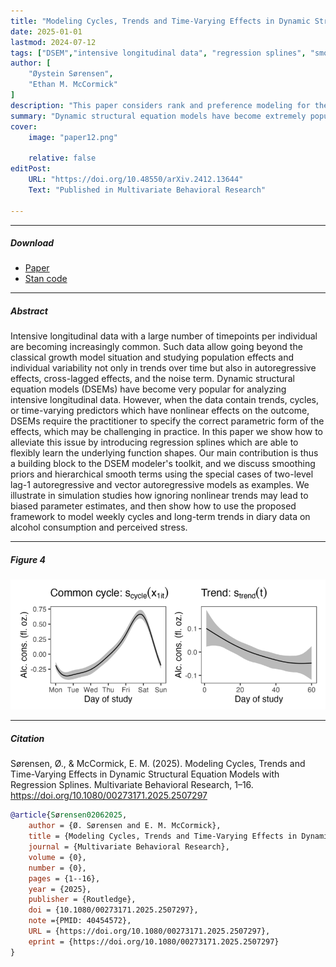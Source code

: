 ```yaml
---
title: "Modeling Cycles, Trends and Time-Varying Effects in Dynamic Structural Equation Models with Regression Splines" 
date: 2025-01-01
lastmod: 2024-07-12
tags: ["DSEM","intensive longitudinal data", "regression splines", "smoothing", "Stan"]
author: [
    "Øystein Sørensen",
    "Ethan M. McCormick"
]
description: "This paper considers rank and preference modeling for the case in which data arrive sequentially, rather than in a batch. The goal is to compute the posterior distribution incrementally in time, so that it can be quickly updated when new data arrives. To this end, we develop a sequential Monte Carlo algorithm for the Bayesian Mallows model. arXiv preprint currently under revision."
summary: "Dynamic structural equation models have become extremely popular for analysis of intensive longitudinal data in the social sciences. One outstanding problem is how to handle nonlinear trends and cycles, and in this paper we propose to do this in a very flexible manner using regression splines. We test the methods in simulation studies, and then illustrate them by analyzing a diary data set on alcohol consumption and stress. Open-source Stan code is available from our OSF repository. Published in Multivariate Behavioral Research."
cover:
    image: "paper12.png"
    
    relative: false
editPost:
    URL: "https://doi.org/10.48550/arXiv.2412.13644"
    Text: "Published in Multivariate Behavioral Research"

---
```


---

##### Download

+ [Paper](https://doi.org/10.1080/00273171.2025.2507297)
+ [Stan code](https://osf.io/qpkmg/)

---

##### Abstract

Intensive longitudinal data with a large number of timepoints per individual are becoming increasingly common. Such data allow going beyond the classical growth model situation and studying population effects and individual variability not only in trends over time but also in autoregressive effects, cross-lagged effects, and the noise term. Dynamic structural equation models (DSEMs) have become very popular for analyzing intensive longitudinal data. However, when the data contain trends, cycles, or time-varying predictors which have nonlinear effects on the outcome, DSEMs require the practitioner to specify the correct parametric form of the effects, which may be challenging in practice. In this paper we show how to alleviate this issue by introducing regression splines which are able to flexibly learn the underlying function shapes. Our main contribution is thus a building block to the DSEM modeler's toolkit, and we discuss smoothing priors and hierarchical smooth terms using the special cases of two-level lag-1 autoregressive and vector autoregressive models as examples. We illustrate in simulation studies how ignoring nonlinear trends may lead to biased parameter estimates, and then show how to use the proposed framework to model weekly cycles and long-term trends in diary data on alcohol consumption and perceived stress.

---

##### Figure 4

![](paper12.png)

---

##### Citation

Sørensen, Ø., & McCormick, E. M. (2025). Modeling Cycles, Trends and Time-Varying Effects in Dynamic Structural Equation Models with Regression Splines. Multivariate Behavioral Research, 1–16. https://doi.org/10.1080/00273171.2025.2507297



```BibTeX
@article{Sørensen02062025,
    author = {Ø. Sørensen and E. M. McCormick},
    title = {Modeling Cycles, Trends and Time-Varying Effects in Dynamic Structural Equation Models with Regression Splines},
    journal = {Multivariate Behavioral Research},
    volume = {0},
    number = {0},
    pages = {1--16},
    year = {2025},
    publisher = {Routledge},
    doi = {10.1080/00273171.2025.2507297},
    note ={PMID: 40454572},
    URL = {https://doi.org/10.1080/00273171.2025.2507297},
    eprint = {https://doi.org/10.1080/00273171.2025.2507297}
}
```

